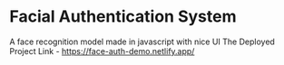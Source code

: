 # Facial Authentication System
A face recognition model made in javascript with nice UI
The Deployed Project Link - https://face-auth-demo.netlify.app/
